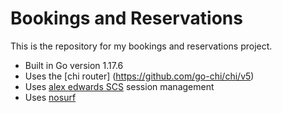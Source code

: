 # Bookings and Reservations

This is the repository for my bookings and reservations project.

- Built in Go version 1.17.6
- Uses the [chi router] (https://github.com/go-chi/chi/v5)
- Uses [alex edwards SCS](https://github.com/alexedwards/scs/v2) session management
- Uses [nosurf](https://github.com/justinas/nosurf)